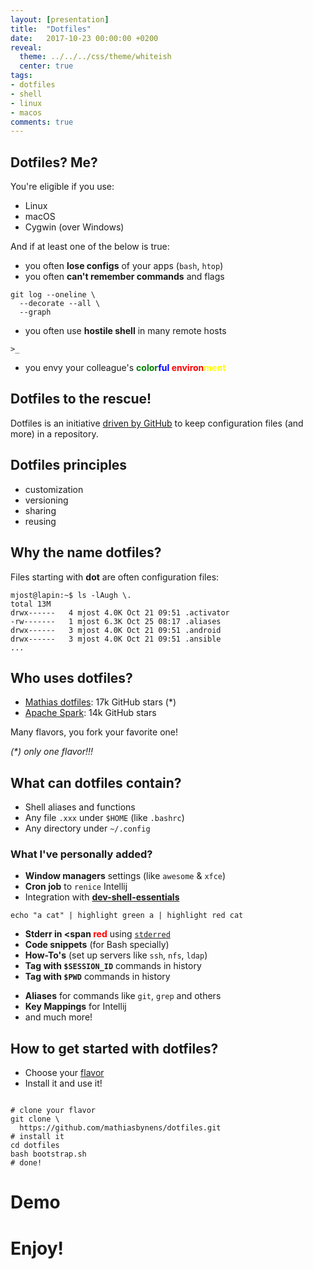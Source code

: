 ```yaml
---
layout: [presentation]
title:  "Dotfiles"
date:   2017-10-23 00:00:00 +0200
reveal:
  theme: ../../../css/theme/whiteish
  center: true
tags:
- dotfiles
- shell
- linux
- macos
comments: true
---
```


## Dotfiles? Me?

You're eligible if you use:

- Linux
- macOS
- Cygwin (over Windows)

<!--slide-down-->

And if at least one of the below is true:

- you often **lose configs** of your apps (`bash`, `htop`)
- you often ‎**can't remember commands** and flags

```
git log --oneline \
  --decorate --all \
  --graph
```

- you often use **hostile shell** in many remote hosts

```
>_
```

- you envy your colleague's **<span style="color:green">color</span><span style="color:blue">ful </span><span style="color:red">environ</span></span><span style="color:yellow">ment</span>**

<!--slide-next-->

<!--more-->

## Dotfiles to the rescue!

Dotfiles is an initiative [driven by GitHub](https://dotfiles.github.io/) to
keep configuration files (and more) in a repository.

<!--slide-next-->

## Dotfiles principles

- customization
- versioning
- sharing
- reusing

<!--slide-next-->

## Why the name dotfiles?

Files starting with **dot** are often configuration files:

```
mjost@lapin:~$ ls -lAugh \.
total 13M
drwx------   4 mjost 4.0K Oct 21 09:51 .activator
-rw-------   1 mjost 6.3K Oct 25 08:17 .aliases
drwx------   3 mjost 4.0K Oct 21 09:51 .android
drwx------   3 mjost 4.0K Oct 21 09:51 .ansible
...
```

<!--slide-next-->

## Who uses dotfiles?

- [Mathias dotfiles](https://github.com/mathiasbynens/dotfiles): 17k GitHub stars (*)
- [Apache Spark](https://github.com/apache/spark): 14k GitHub stars

Many flavors, you fork your favorite one!

_(*) only one flavor!!!_

<!--slide-next-->

## What can dotfiles contain?

- Shell aliases and functions
- ‎Any file `.xxx` under `$HOME` (like `.bashrc`)
- ‎Any directory under `~/.config`

<!--slide-down-->

### What I've personally added?

- **Window managers** settings (like `awesome` & `xfce`)
- **Cron job** to `renice` Intellij
- Integration with **[dev-shell-essentials](https://github.com/kepkin/dev-shell-essentials)**

```
echo "a cat" | highlight green a | highlight red cat
```

<!--slide-down-->

- **‎Stderr in <span <span style="color:red">red</span>** using [`stderred`](https://github.com/sickill/stderred)
- ‎**Code snippets** (for Bash specially)
- ‎**How-To's** (set up servers like `ssh`, `nfs`, `ldap`)
- **Tag with `$SESSION_ID`** commands in history
- **Tag with `$PWD`** commands in history

<!--slide-down-->

- **Aliases** for commands like `git`, `grep` and others
- **Key Mappings** for Intellij
- and much more!

<!--slide-next-->

## How to get started with dotfiles?

- Choose your [flavor](https://dotfiles.github.io/)
- Install it and use it!

<pre><code class="bash" data-trim contenteditable>
# clone your flavor
git clone \
  https://github.com/mathiasbynens/dotfiles.git
# install it
cd dotfiles
bash bootstrap.sh
# done!
</code></pre>

<!--slide-next-->

# Demo

<!--slide-next-->

# Enjoy!

